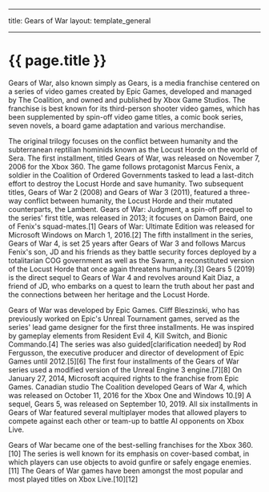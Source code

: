 
---

title: Gears of War
layout: template_general

---

# {{ page.title }}

Gears of War, also known simply as Gears, is a media franchise centered on a series of video games created by Epic Games, developed and managed by The Coalition, and owned and published by Xbox Game Studios. The franchise is best known for its third-person shooter video games, which has been supplemented by spin-off video game titles, a comic book series, seven novels, a board game adaptation and various merchandise.

The original trilogy focuses on the conflict between humanity and the subterranean reptilian hominids known as the Locust Horde on the world of Sera. The first installment, titled Gears of War, was released on November 7, 2006 for the Xbox 360. The game follows protagonist Marcus Fenix, a soldier in the Coalition of Ordered Governments tasked to lead a last-ditch effort to destroy the Locust Horde and save humanity. Two subsequent titles, Gears of War 2 (2008) and Gears of War 3 (2011), featured a three-way conflict between humanity, the Locust Horde and their mutated counterparts, the Lambent. Gears of War: Judgment, a spin-off prequel to the series' first title, was released in 2013; it focuses on Damon Baird, one of Fenix's squad-mates.[1] Gears of War: Ultimate Edition was released for Microsoft Windows on March 1, 2016.[2] The fifth installment in the series, Gears of War 4, is set 25 years after Gears of War 3 and follows Marcus Fenix's son, JD and his friends as they battle security forces deployed by a totalitarian COG government as well as the Swarm, a reconstituted version of the Locust Horde that once again threatens humanity.[3] Gears 5 (2019) is the direct sequel to Gears of War 4 and revolves around Kait Diaz, a friend of JD, who embarks on a quest to learn the truth about her past and the connections between her heritage and the Locust Horde.

Gears of War was developed by Epic Games. Cliff Bleszinski, who has previously worked on Epic's Unreal Tournament games, served as the series' lead game designer for the first three installments. He was inspired by gameplay elements from Resident Evil 4, Kill Switch, and Bionic Commando.[4] The series was also guided[clarification needed] by Rod Fergusson, the executive producer and director of development of Epic Games until 2012.[5][6] The first four installments of the Gears of War series used a modified version of the Unreal Engine 3 engine.[7][8] On January 27, 2014, Microsoft acquired rights to the franchise from Epic Games. Canadian studio The Coalition developed Gears of War 4, which was released on October 11, 2016 for the Xbox One and Windows 10.[9] A sequel, Gears 5, was released on September 10, 2019. All six installments in Gears of War featured several multiplayer modes that allowed players to compete against each other or team-up to battle AI opponents on Xbox Live.

Gears of War became one of the best-selling franchises for the Xbox 360.[10] The series is well known for its emphasis on cover-based combat, in which players can use objects to avoid gunfire or safely engage enemies.[11] The Gears of War games have been amongst the most popular and most played titles on Xbox Live.[10][12]